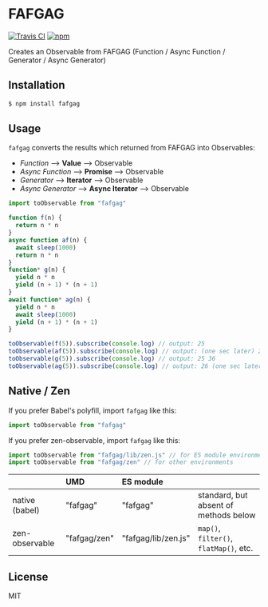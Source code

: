 # FAFGAG

[![Travis CI](https://travis-ci.com/cognitom/fafgag.svg?branch=master)](https://travis-ci.com/cognitom/fafgag)
[![npm](https://img.shields.io/npm/v/fafgag.svg)](https://www.npmjs.org/package/fafgag)

Creates an Observable from FAFGAG (Function / Async Function / Generator / Async Generator)

## Installation

```bash
$ npm install fafgag
```

## Usage

`fafgag` converts the results which returned from FAFGAG into Observables:

- *Function* --> **Value** --> Observable
- *Async Function* --> **Promise** --> Observable
- *Generator* --> **Iterator** --> Observable
- *Async Generator* --> **Async Iterator** --> Observable

```javascript
import toObservable from "fafgag"

function f(n) {
  return n * n
}
async function af(n) {
  await sleep(1000)
  return n * n
}
function* g(n) {
  yield n * n
  yield (n + 1) * (n + 1)
}
await function* ag(n) {
  yield n * n
  await sleep(1000)
  yield (n + 1) * (n + 1)
}

toObservable(f(5)).subscribe(console.log) // output: 25
toObservable(af(5)).subscribe(console.log) // output: (one sec later) 25
toObservable(g(5)).subscribe(console.log) // output: 25 36
toObservable(ag(5)).subscribe(console.log) // output: 26 (one sec later) 36
```

## Native / Zen

If you prefer Babel's polyfill, import `fafgag` like this:

```javascript
import toObservable from "fafgag"
```

If you prefer zen-observable, import `fafgag` like this:

```javascript
import toObservable from "fafgag/lib/zen.js" // for ES module environment
import toObservable from "fafgag/zen" // for other environments
```

|  | UMD | ES module |  |
| :-- | :-- | :-- | :-- |
| native (babel) | "fafgag" | "fafgag" | standard, but absent of methods below |
| zen-observable | "fafgag/zen" | "fafgag/lib/zen.js" | `map()`, `filter()`, `flatMap()`, etc. |

## License

MIT
